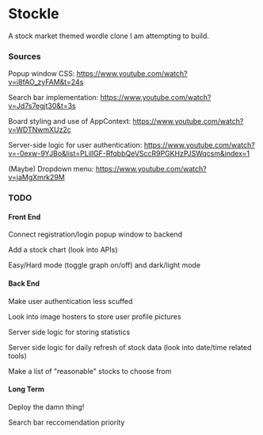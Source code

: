 # Stockle

A stock market themed wordle clone I am attempting to build.

### Sources

Popup window CSS: https://www.youtube.com/watch?v=i8fAO_zyFAM&t=24s

Search bar implementation: https://www.youtube.com/watch?v=Jd7s7egjt30&t=3s

Board styling and use of AppContext: https://www.youtube.com/watch?v=WDTNwmXUz2c

Server-side logic for user authentication: https://www.youtube.com/watch?v=-0exw-9YJBo&list=PLillGF-RfqbbQeVSccR9PGKHzPJSWqcsm&index=1

(Maybe) Dropdown menu: https://www.youtube.com/watch?v=jaMgXmrk29M

### TODO

#### Front End

Connect registration/login popup window to backend

Add a stock chart (look into APIs)

Easy/Hard mode (toggle graph on/off) and dark/light mode

#### Back End

Make user authentication less scuffed

Look into image hosters to store user profile pictures

Server side logic for storing statistics

Server side logic for daily refresh of stock data (look into date/time related tools)

Make a list of "reasonable" stocks to choose from

#### Long Term

Deploy the damn thing!

Search bar reccomendation priority
